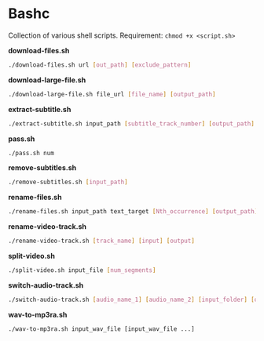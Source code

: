 # Bashc

Collection of various shell scripts. Requirement: `chmod +x <script.sh>`

__download-files.sh__

```bash
./download-files.sh url [out_path] [exclude_pattern]
```

__download-large-file.sh__

```bash
./download-large-file.sh file_url [file_name] [output_path]
```

__extract-subtitle.sh__

```bash
./extract-subtitle.sh input_path [subtitle_track_number] [output_path]
```

__pass.sh__

```bash
./pass.sh num
```

__remove-subtitles.sh__

```bash
./remove-subtitles.sh [input_path]
```

__rename-files.sh__

```bash
./rename-files.sh input_path text_target [Nth_occurrence] [output_path]
```

__rename-video-track.sh__

```bash
./rename-video-track.sh [track_name] [input] [output]
```

__split-video.sh__

```bash
./split-video.sh input_file [num_segments]
```

__switch-audio-track.sh__

```bash
./switch-audio-track.sh [audio_name_1] [audio_name_2] [input_folder] [output_folder]
```

__wav-to-mp3ra.sh__

```bash
./wav-to-mp3ra.sh input_wav_file [input_wav_file ...]
```
